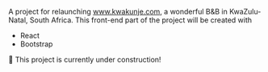 A project for relaunching www.kwakunje.com, a wonderful B&B in KwaZulu-Natal, South Africa. This front-end part of the project will be created with

- React
- Bootstrap

🚧 This project is currently under construction! 
